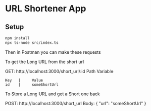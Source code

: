 # URL Shortener App
## Setup

```bash
npm install
npx ts-node src/index.ts
```
Then in Postman you can make these requests

To get the Long URL from the short url

GET: http://localhost:3000/short_url/:id
Path Variable   
````
Key   |     Value
id    |     someShortUrl
````


To Store a Long URL and get a Short one back

POST: http://localhost:3000/short_url
Body: {
    "url": "someShortUrl"
}

